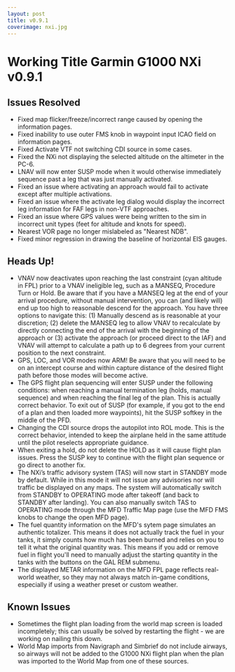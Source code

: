 ```yaml
---
layout: post
title: v0.9.1
coverimage: nxi.jpg
---
```

# Working Title Garmin G1000 NXi v0.9.1

## Issues Resolved
* Fixed map flicker/freeze/incorrect range caused by opening the information pages.
* Fixed inability to use outer FMS knob in waypoint input ICAO field on information pages.
* Fixed Activate VTF not switching CDI source in some cases.
* Fixed the NXi not displaying the selected altitude on the altimeter in the PC-6.
* LNAV will now enter SUSP mode when it would otherwise immediately sequence past a leg that was just manually activated.
* Fixed an issue where activating an approach would fail to activate except after multiple activations.
* Fixed an issue where the activate leg dialog would display the incorrect leg information for FAF legs in non-VTF approaches.
* Fixed an issue where GPS values were being written to the sim in incorrect unit types (feet for altitude and knots for speed).
* Nearest VOR page no longer mislabeled as "Nearest NDB".
* Fixed minor regression in drawing the baseline of horizontal EIS gauges.

## Heads Up!
* VNAV now deactivates upon reaching the last constraint (cyan altitude in FPL) prior to a VNAV ineligible leg, such as a MANSEQ, Procedure Turn or Hold. Be aware that if you have a MANSEQ leg at the end of your arrival procedure, without manual intervention, you can (and likely will) end up too high to reasonable descend for the approach. You have three options to navigate this: (1) Manually descend as is reasonable at your discretion; (2) delete the MANSEQ leg to allow VNAV to recalculate by directly connecting the end of the arrival with the beginning of the approach or (3) activate the approach (or proceed direct to the IAF) and VNAV will attempt to calculate a path up to 6 degrees from your current position to the next constraint.
* GPS, LOC, and VOR modes now ARM! Be aware that you will need to be on an intercept course and within capture distance of the desired flight path before those modes will become active.
* The GPS flight plan sequencing will enter SUSP under the following conditions: when reaching a manual termination leg (holds, manual sequence) and when reaching the final leg of the plan. This is actually correct behavior. To exit out of SUSP (for example, if you got to the end of a plan and then loaded more waypoints), hit the SUSP softkey in the middle of the PFD.
* Changing the CDI source drops the autopilot into ROL mode. This is the correct behavior, intended to keep the airplane held in the same attitude until the pilot reselects appropriate guidance.
* When exiting a hold, do not delete the HOLD as it will cause flight plan issues. Press the SUSP key to continue with the flight plan sequence or go direct to another fix.
* The NXi’s traffic advisory system (TAS) will now start in STANDBY mode by default. While in this mode it will not issue any advisories nor will traffic be displayed on any maps. The system will automatically switch from STANDBY to OPERATING mode after takeoff (and back to STANDBY after landing). You can also manually switch TAS to OPERATING mode through the MFD Traffic Map page (use the MFD FMS knobs to change the open MFD page).
* The fuel quantity information on the MFD's sytem page simulates an authentic totalizer. This means it does not actually track the fuel in your tanks, it simply counts how much has been burned and relies on you to tell it what the original quantity was. This means if you add or remove fuel in flight you'll need to manually adjust the starting quantity in the tanks with the buttons on the GAL REM submenu.
* The displayed METAR information on the MFD FPL page reflects real-world weather, so they may not always match in-game conditions, especially if using a weather preset or custom weather.

## Known Issues
* Sometimes the flight plan loading from the world map screen is loaded incompletely; this can usually be solved by restarting the flight - we are working on nailing this down.
* World Map imports from Navigraph and Simbrief do not include airways, so airways will not be added to the G1000 NXi flight plan when the plan was imported to the World Map from one of these sources.

